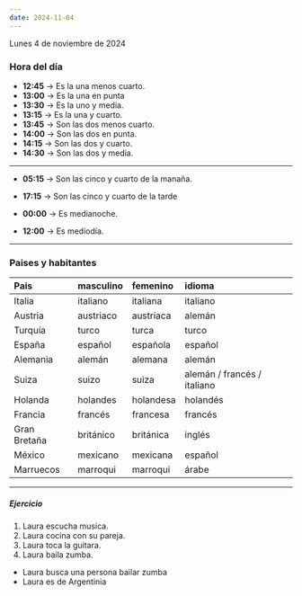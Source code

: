```yaml
---
date: 2024-11-04
---
```

<div class="date">Lunes 4 de noviembre de 2024</div>

### Hora del día

- **12:45** &rarr; Es la una menos cuarto.
- **13:00** &rarr; Es la una en punta
- **13:30** &rarr; Es la uno y media.
- **13:15** &rarr; Es la una y cuarto.
- **13:45** &rarr; Son las dos menos cuarto.
- **14:00** &rarr; Son las dos en punta.
- **14:15** &rarr; Son las dos y cuarto.
- **14:30** &rarr; Son las dos y media.

---

- **05:15** &rarr; Son las cinco y cuarto de la manaña.
- **17:15** &rarr; Son las cinco y cuarto de la tarde

- **00:00** &rarr; Es medianoche.
- **12:00** &rarr; Es mediodía.

---


### Paises y habitantes


Pais | masculino | femenino | idioma
:---|:---|:---|:---
Italia | italiano | italiana | italiano
Austria | austriaco | austriaca | alemán
Turquía | turco | turca | turco
España | español | española | español
Alemania | alemán | alemana | alemán
Suiza | suizo | suiza | alemán / francés / italiano
Holanda | holandes | holandesa | holandés
Francia | francés | francesa | francés
Gran Bretaña | británico | británica | inglés
México | mexicano | mexicana | español
Marruecos | marroqui | marroqui | árabe

---
##### Ejercicio

1. Laura escucha musica.
2. Laura cocina con su pareja.
3. Laura toca la guitara.
4. Laura baila zumba.
+ Laura busca una persona bailar zumba
+ Laura es de Argentinia

